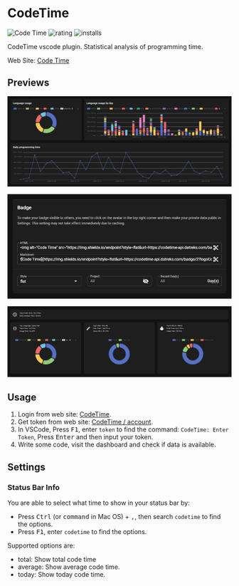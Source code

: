 # CodeTime

![Code Time](https://img.shields.io/endpoint?style=flat&url=https://codetime-api.datreks.com/badge/2?logoColor=white%26project=vscode-codetime%26recentMS=0%26showProject=false)
![rating](https://img.shields.io/visual-studio-marketplace/stars/Jannchie.codetime)
![installs](https://img.shields.io/visual-studio-marketplace/i/Jannchie.codetime)

CodeTime vscode plugin. Statistical analysis of programming time.

Web Site: [Code Time](https://codetime.datreks.com)

## Previews

![Dash board](images/preview-1.png)

![Badge](images/preview-2.png)

![Overview](images/preview-3.png)

## Usage

1. Login from web site: [CodeTime](https://codetime.datreks.com).
2. Get token from web site: [CodeTime / account](https://codetime.datreks.com/account).
3. In VSCode, Press <kbd>F1</kbd>, enter `token` to find the command: `CodeTime: Enter Token`, Press <kbd>Enter</kbd> and then input your token.
4. Write some code, visit the dashboard and check if data is available.

## Settings

### Status Bar Info

You are able to select what time to show in your status bar by:

- Press <kbd>Ctrl</kbd> (or <kbd>command</kbd> in Mac OS) + <kbd>,</kbd>, then search `codetime` to find the options.
- Press <kbd>F1</kbd>, enter `codetime` to find the options.

Supported options are:

- total: Show total code time
- average: Show average code time.
- today: Show today code time.

